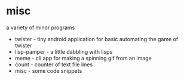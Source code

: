 # misc
a variety of minor programs

- twister - tiny android application for basic automating the game of twister
- lisp-pamper - a little dabbling with lisps
- meme - cli app for making a spinning gif from an image
- count - counter of text file lines 
- misc - some code snippets
